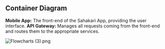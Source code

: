 ## Container Diagram

**Mobile App:** The front-end of the Sahakari App, providing the user interface.
**API Gateway:** Manages all requests coming from the front-end and routes them to the appropriate services.

![Flowcharts (3).png](/.attachments/Flowcharts%20(3)-8fc44174-48a7-4a4f-aa22-825d50f05fbb.png)